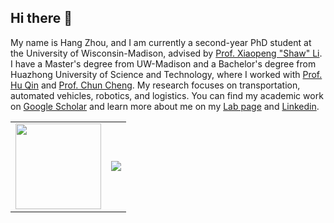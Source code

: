 ## Hi there 👋 

My name is Hang Zhou, and I am currently a second-year PhD student at the University of Wisconsin-Madison, advised by [Prof. Xiaopeng "Shaw" Li](https://catslab.engr.wisc.edu/staff/xiaopengli/). I have a Master's degree from UW-Madison and a Bachelor's degree from Huazhong University of Science and Technology, where I worked with [Prof. Hu Qin](https://cm.hust.edu.cn/info/1745/24587.htm) and [Prof. Chun Cheng](https://sites.google.com/site/chun123cheng/home). My research focuses on transportation, automated vehicles, robotics, and logistics. You can find my academic work on [Google Scholar](https://scholar.google.co.uk/citations?user=JEih5loAAAAJ&hl) and learn more about me on my [Lab page](https://catslab.engr.wisc.edu/staff/zhou-hang/) and [Linkedin](https://www.linkedin.com/in/hang-zhou-50722a2a5/).


<div align="center">
  <table>
    <tr>
      <td>
        <img height="137px" src="https://github-readme-stats.vercel.app/api?username=zll-hust&hide_title=true&hide_border=true&show_icons=true&line_height=21&text_color=000&icon_color=000&bg_color=0,ea6161,ffc64d,fffc4d,52fa5a&theme=graywhite" />
      </td>
      <td>
        <img src="https://github-readme-stats.vercel.app/api/top-langs/?username=zll-hust&hide_title=true&hide_border=true&layout=compact&langs_count=6&text_color=000&icon_color=fff&bg_color=0,52fa5a,4dfcff,c64dff&theme=graywhite" />
      </td>
    </tr>
  </table>
</div>
